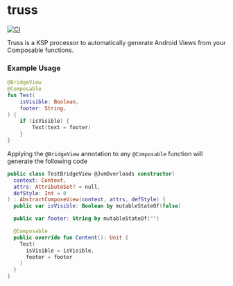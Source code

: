 # truss
[![CI](https://github.com/tylerbwong/truss/workflows/CI/badge.svg)](https://github.com/tylerbwong/truss/actions?query=workflow%3ACI)

Truss is a KSP processor to automatically generate Android Views from your Composable functions.

### Example Usage
```kotlin
@BridgeView
@Composable
fun Test(
    isVisible: Boolean,
    footer: String,
) {
    if (isVisible) {
        Text(text = footer)
    }
}
```

Applying the `@BridgeView` annotation to any `@Composable` function will generate the following code

```kotlin
public class TestBridgeView @JvmOverloads constructor(
  context: Context,
  attrs: AttributeSet? = null,
  defStyle: Int = 0
) : AbstractComposeView(context, attrs, defStyle) {
  public var isVisible: Boolean by mutableStateOf(false)

  public var footer: String by mutableStateOf("")

  @Composable
  public override fun Content(): Unit {
    Test(
      isVisible = isVisible,
      footer = footer
    )
  }
}
```
